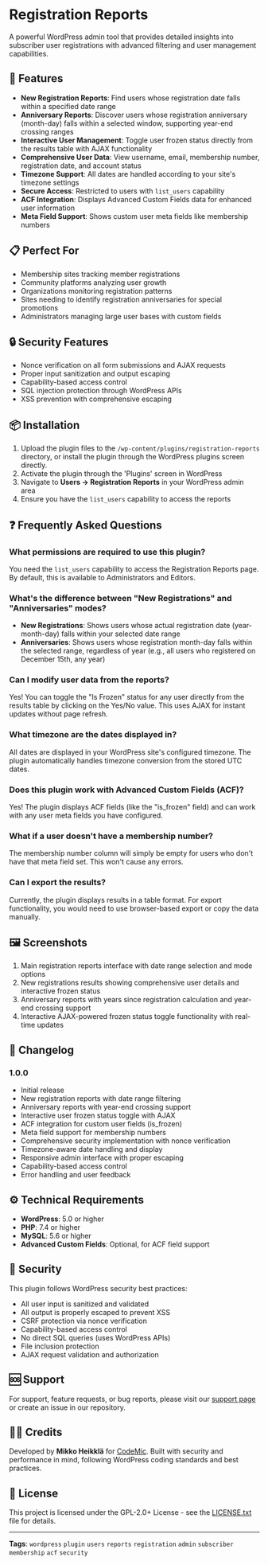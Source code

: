 # Registration Reports

A powerful WordPress admin tool that provides detailed insights into subscriber user registrations with advanced filtering and user management capabilities.

## 🚀 Features

- **New Registration Reports**: Find users whose registration date falls within a specified date range
- **Anniversary Reports**: Discover users whose registration anniversary (month-day) falls within a selected window, supporting year-end crossing ranges
- **Interactive User Management**: Toggle user frozen status directly from the results table with AJAX functionality
- **Comprehensive User Data**: View username, email, membership number, registration date, and account status
- **Timezone Support**: All dates are handled according to your site's timezone settings
- **Secure Access**: Restricted to users with `list_users` capability
- **ACF Integration**: Displays Advanced Custom Fields data for enhanced user information
- **Meta Field Support**: Shows custom user meta fields like membership numbers

## 📋 Perfect For

- Membership sites tracking member registrations
- Community platforms analyzing user growth
- Organizations monitoring registration patterns
- Sites needing to identify registration anniversaries for special promotions
- Administrators managing large user bases with custom fields

## 🔒 Security Features

- Nonce verification on all form submissions and AJAX requests
- Proper input sanitization and output escaping
- Capability-based access control
- SQL injection protection through WordPress APIs
- XSS prevention with comprehensive escaping

## 📦 Installation

1. Upload the plugin files to the `/wp-content/plugins/registration-reports` directory, or install the plugin through the WordPress plugins screen directly.
2. Activate the plugin through the 'Plugins' screen in WordPress
3. Navigate to **Users → Registration Reports** in your WordPress admin area
4. Ensure you have the `list_users` capability to access the reports

## ❓ Frequently Asked Questions

### What permissions are required to use this plugin?

You need the `list_users` capability to access the Registration Reports page. By default, this is available to Administrators and Editors.

### What's the difference between "New Registrations" and "Anniversaries" modes?

- **New Registrations**: Shows users whose actual registration date (year-month-day) falls within your selected date range
- **Anniversaries**: Shows users whose registration month-day falls within the selected range, regardless of year (e.g., all users who registered on December 15th, any year)

### Can I modify user data from the reports?

Yes! You can toggle the "Is Frozen" status for any user directly from the results table by clicking on the Yes/No value. This uses AJAX for instant updates without page refresh.

### What timezone are the dates displayed in?

All dates are displayed in your WordPress site's configured timezone. The plugin automatically handles timezone conversion from the stored UTC dates.

### Does this plugin work with Advanced Custom Fields (ACF)?

Yes! The plugin displays ACF fields (like the "is_frozen" field) and can work with any user meta fields you have configured.

### What if a user doesn't have a membership number?

The membership number column will simply be empty for users who don't have that meta field set. This won't cause any errors.

### Can I export the results?

Currently, the plugin displays results in a table format. For export functionality, you would need to use browser-based export or copy the data manually.

## 🖼️ Screenshots

1. Main registration reports interface with date range selection and mode options
2. New registrations results showing comprehensive user details and interactive frozen status
3. Anniversary reports with years since registration calculation and year-end crossing support
4. Interactive AJAX-powered frozen status toggle functionality with real-time updates

## 📝 Changelog

### 1.0.0
- Initial release
- New registration reports with date range filtering
- Anniversary reports with year-end crossing support
- Interactive user frozen status toggle with AJAX
- ACF integration for custom user fields (is_frozen)
- Meta field support for membership numbers
- Comprehensive security implementation with nonce verification
- Timezone-aware date handling and display
- Responsive admin interface with proper escaping
- Capability-based access control
- Error handling and user feedback

## ⚙️ Technical Requirements

- **WordPress**: 5.0 or higher
- **PHP**: 7.4 or higher
- **MySQL**: 5.6 or higher
- **Advanced Custom Fields**: Optional, for ACF field support

## 🔐 Security

This plugin follows WordPress security best practices:

- All user input is sanitized and validated
- All output is properly escaped to prevent XSS
- CSRF protection via nonce verification
- Capability-based access control
- No direct SQL queries (uses WordPress APIs)
- File inclusion protection
- AJAX request validation and authorization

## 🆘 Support

For support, feature requests, or bug reports, please visit our [support page](https://codemic.fi/) or create an issue in our repository.

## 👨‍💻 Credits

Developed by **Mikko Heikklä** for [CodeMic](https://codemic.fi/). Built with security and performance in mind, following WordPress coding standards and best practices.

## 📄 License

This project is licensed under the GPL-2.0+ License - see the [LICENSE.txt](LICENSE.txt) file for details.

---

**Tags**: `wordpress` `plugin` `users` `reports` `registration` `admin` `subscriber` `membership` `acf` `security`
